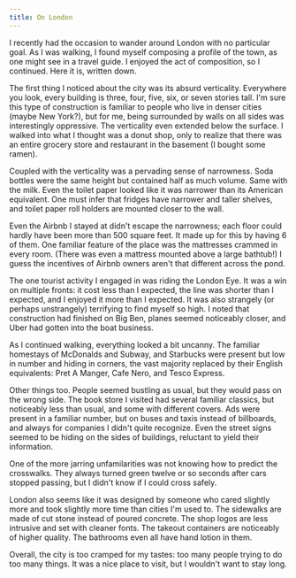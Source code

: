 ```yaml
---
title: On London
---
```


I recently had the occasion to wander around London with no particular goal. As I was walking, I found myself composing a profile of the town, as one might see in a travel guide. I enjoyed the act of composition, so I continued. Here it is, written down. 

The first thing I noticed about the city was its absurd verticality. Everywhere you look, every building is three, four, five, six, or seven stories tall. I'm sure this type of construction is familiar to people who live in denser cities (maybe New York?), but for me,  being surrounded by walls on all sides was interestingly oppressive. The verticality even extended below the surface. I walked into what I thought was a donut shop, only to realize that there was an entire grocery store and restaurant in the basement (I bought some ramen).

Coupled with the verticality was a pervading sense of narrowness. Soda bottles were the same height but contained half as much volume. Same with the milk. Even the toilet paper looked like it was narrower than its American equivalent. One must infer that fridges have narrower and taller shelves, and toilet paper roll holders are mounted closer to the wall.

Even the Airbnb I stayed at didn't escape the narrowness; each floor could hardly have been more than 500 square feet. It made up for this by having 6 of them. One familiar feature of the place was the mattresses crammed in every room. (There was even a mattress mounted above a large bathtub!) I guess the incentives of Airbnb owners aren't that different across the pond.

The one tourist activity I engaged in was riding the London Eye. It was a win on multiple fronts: it cost less than I expected, the line was shorter than I expected, and I enjoyed it more than I expected. It was also strangely (or perhaps unstrangely) terrifying to find myself so high. I noted that construction had finished on Big Ben, planes seemed noticeably closer, and Uber had gotten into the boat business. 

As I continued walking, everything looked a bit uncanny. The familiar homestays of McDonalds and Subway, and Starbucks were present but low in number and hiding in corners, the vast majority replaced by their English equivalents: Pret A Manger, Cafe Nero, and Tesco Express.

Other things too. People seemed bustling as usual, but they would pass on the wrong side. The book store I visited had several familiar classics, but noticeably less than usual, and some with different covers. Ads were present in a familiar number, but on buses and taxis instead of billboards, and always for companies I didn't quite recognize. Even the street signs seemed to be hiding on the sides of buildings, reluctant to yield their information.

One of the more jarring unfamilarities was not knowing how to predict the crosswalks. They always turned green twelve or so seconds after cars stopped passing, but I didn't know if I could cross safely.

London also seems like it was designed by someone who cared slightly more and took slightly more time than cities I'm used to. The sidewalks are made of cut stone instead of poured concrete. The shop logos are less intrusive and set with cleaner fonts. The takeout containers are noticeably of higher quality. The bathrooms even all have hand lotion in them.

Overall, the city is too cramped for my tastes: too many people trying to do too many things. It was a nice place to visit, but I wouldn't want to stay long.
